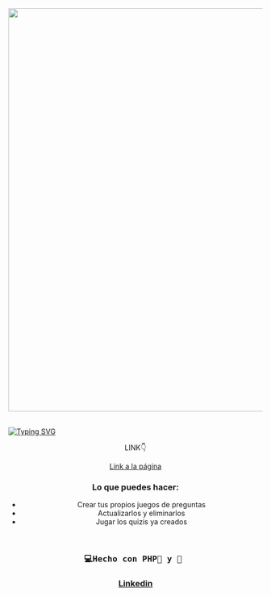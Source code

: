 <div id="header" align="center">
   <img src="quizVideo.gif" width="800"/>
</div>
<br>

<a href="https://git.io/typing-svg"><img src="https://readme-typing-svg.demolab.com?font=Fira+Code&weight=600&size=30&duration=4000&pause=500&color=F75EAC&width=435&lines=%F0%9F%92%BBQuiz+Juego+con:%F0%9F%90%98;PHP+Mysql+Bootstrap" alt="Typing SVG" /></a>


<div id="badge" align="center">

  <p>LINK👇 </p>
  <a href="https://quizzisquis.000webhostapp.com/quiz2/" target="_blank">
  Link a la página<a/>
    
<div/>

### Lo que puedes hacer:
- Crear tus propios juegos de preguntas
- Actualizarlos y eliminarlos
- Jugar los quizis ya creados

</br>

  <h3  align="center">
    <pre>💻Hecho con PHP🐘 y 💝 </pre> 
  <h3/>

  <a href="https://www.linkedin.com/in/emmily-santos-a6851327b?utm_source=share&utm_campaign=share_via&utm_content=profile&utm_medium=android_app">Linkedin</a>
